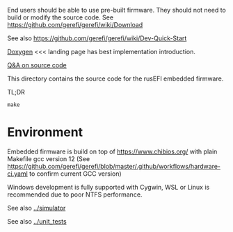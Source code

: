 End users should be able to use pre-built firmware. They should not need to build or modify the source code.
See https://github.com/gerefi/gerefi/wiki/Download

See also https://github.com/gerefi/gerefi/wiki/Dev-Quick-Start

[Doxygen](https://gerefi.com/docs/html/) <<< landing page has best implementation introduction.

[Q&A on source code](https://gerefi.com/forum/viewtopic.php?f=5&t=10)

This directory contains the source code for the rusEFI embedded firmware.

TL;DR

``make``

# Environment

Embedded firmware is build on top of https://www.chibios.org/ with plain Makefile gcc version 12 (See https://github.com/gerefi/gerefi/blob/master/.github/workflows/hardware-ci.yaml to confirm current GCC version)

Windows development is fully supported with Cygwin, WSL or Linux is recommended due to poor NTFS performance.

See also [../simulator](../simulator)

See also [../unit_tests](../unit_tests)
